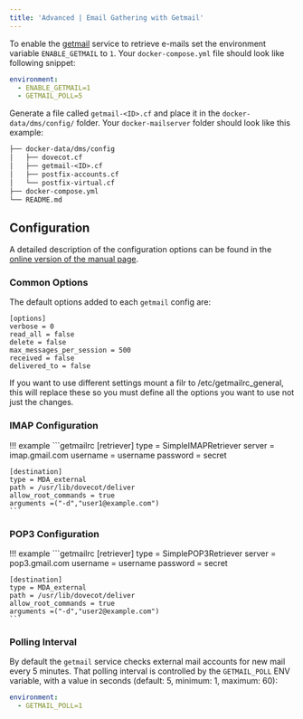 ```yaml
---
title: 'Advanced | Email Gathering with Getmail'
---
```


To enable the [getmail][getmail-website] service to retrieve e-mails set the environment variable `ENABLE_GETMAIL` to `1`. Your `docker-compose.yml` file should look like following snippet:

```yaml
environment:
  - ENABLE_GETMAIL=1
  - GETMAIL_POLL=5
```

Generate a file called `getmail-<ID>.cf` and place it in the `docker-data/dms/config/` folder. Your `docker-mailserver` folder should look like this example:

```txt
├── docker-data/dms/config
│   ├── dovecot.cf
│   ├── getmail-<ID>.cf
│   ├── postfix-accounts.cf
│   └── postfix-virtual.cf
├── docker-compose.yml
└── README.md
```

## Configuration

A detailed description of the configuration options can be found in the [online version of the manual page][getmail-docs].

### Common Options

The default options added to each `getmail` config are:
```getmailrc
[options]
verbose = 0
read_all = false
delete = false
max_messages_per_session = 500
received = false
delivered_to = false
```

If you want to use different settings mount a filr to /etc/getmailrc_general, this will replace these so you must define all the options you want to use not just the changes.

### IMAP Configuration 

!!! example
    ```getmailrc
    [retriever]
    type = SimpleIMAPRetriever
    server = imap.gmail.com
    username = username
    password = secret

    [destination]
    type = MDA_external
    path = /usr/lib/dovecot/deliver
    allow_root_commands = true
    arguments =("-d","user1@example.com")
    ```

### POP3 Configuration 

!!! example
    ```getmailrc
    [retriever]
    type = SimplePOP3Retriever
    server = pop3.gmail.com
    username = username
    password = secret

    [destination]
    type = MDA_external
    path = /usr/lib/dovecot/deliver
    allow_root_commands = true
    arguments =("-d","user2@example.com")
    ```

### Polling Interval

By default the `getmail` service checks external mail accounts for new mail every 5 minutes. That polling interval is controlled by the `GETMAIL_POLL` ENV variable, with a value in seconds (default: 5, minimum: 1, maximum: 60):
```yaml
environment:
  - GETMAIL_POLL=1
```

[getmail-website]: https://www.getmail.org
[getmail-docs]: https://getmail6.org/configuration.html
[getmail-gmail-xoauth]: https://www.bytereef.org/howto/oauth2/getmail.html
